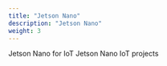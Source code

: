 ```yaml
---
title: "Jetson Nano"
description: "Jetson Nano"
weight: 3
---
```


Jetson Nano for IoT
Jetson Nano IoT projects